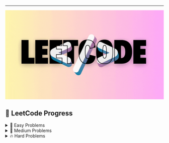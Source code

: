 <html>
  <hr>
  <img src="https://github.com/harsharma30/harsharma30/blob/2b261c05ea185bd09d965ae4b4df3e6caa76543b/cover%20mp4/Hey%2C%20I%20am%20Harsh%20Sharma.gif">
  
  ## 📂 LeetCode Progress
<details>
  <summary>🔹 Easy Problems</summary>
  ✅ Two Sum  
  ✅ Reverse Linked List  
  ✅ Valid Parentheses  
</details>

<details>
  <summary>🔸 Medium Problems</summary>
  ✅ Add Two Numbers  
  ✅ Longest Substring Without Repeating Characters  
</details>

<details>
  <summary>🔥 Hard Problems</summary>
  ❌ Median of Two Sorted Arrays  
  ❌ Trapping Rain Water  
</details>

</html>
